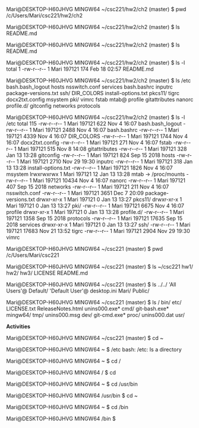 Mari@DESKTOP-H60JHVG MINGW64 ~/csc221/hw2/ch2 (master)
$ pwd
/c/Users/Mari/csc221/hw2/ch2

Mari@DESKTOP-H60JHVG MINGW64 ~/csc221/hw2/ch2 (master)
$ ls
README.md

Mari@DESKTOP-H60JHVG MINGW64 ~/csc221/hw2/ch2 (master)
$ ls
README.md

Mari@DESKTOP-H60JHVG MINGW64 ~/csc221/hw2/ch2 (master)
$ ls -l
total 1
-rw-r--r-- 1 Mari 197121 174 Feb 18 02:57 README.md

Mari@DESKTOP-H60JHVG MINGW64 ~/csc221/hw2/ch2 (master)
$ ls /etc
bash.bash_logout  hosts                nsswitch.conf         services
bash.bashrc       inputrc              package-versions.txt  ssh/
DIR_COLORS        install-options.txt  pkcs11/               tigrc
docx2txt.config   msystem              pki/                  vimrc
fstab             mtab@                profile
gitattributes     nanorc               profile.d/
gitconfig         networks             protocols

Mari@DESKTOP-H60JHVG MINGW64 ~/csc221/hw2/ch2 (master)
$ ls -l /etc
total 115
-rw-r--r-- 1 Mari 197121   622 Nov  4 16:07 bash.bash_logout
-rw-r--r-- 1 Mari 197121  2488 Nov  4 16:07 bash.bashrc
-rw-r--r-- 1 Mari 197121  4339 Nov  4 16:07 DIR_COLORS
-rw-r--r-- 1 Mari 197121  1744 Nov  4 16:07 docx2txt.config
-rw-r--r-- 1 Mari 197121   271 Nov  4 16:07 fstab
-rw-r--r-- 1 Mari 197121   515 Nov  8 14:08 gitattributes
-rw-r--r-- 1 Mari 197121   328 Jan 13 13:28 gitconfig
-rw-r--r-- 1 Mari 197121   824 Sep 15  2018 hosts
-rw-r--r-- 1 Mari 197121  2710 Nov 29 19:30 inputrc
-rw-r--r-- 1 Mari 197121   318 Jan 13 13:28 install-options.txt
-rw-r--r-- 1 Mari 197121  1826 Nov  4 16:07 msystem
lrwxrwxrwx 1 Mari 197121    12 Jan 13 13:28 mtab -> /proc/mounts
-rw-r--r-- 1 Mari 197121 10434 Nov  4 16:07 nanorc
-rw-r--r-- 1 Mari 197121   407 Sep 15  2018 networks
-rw-r--r-- 1 Mari 197121   211 Nov  4 16:07 nsswitch.conf
-rw-r--r-- 1 Mari 197121  3651 Dec  7 20:09 package-versions.txt
drwxr-xr-x 1 Mari 197121     0 Jan 13 13:27 pkcs11/
drwxr-xr-x 1 Mari 197121     0 Jan 13 13:27 pki/
-rw-r--r-- 1 Mari 197121  6675 Nov  4 16:07 profile
drwxr-xr-x 1 Mari 197121     0 Jan 13 13:28 profile.d/
-rw-r--r-- 1 Mari 197121  1358 Sep 15  2018 protocols
-rw-r--r-- 1 Mari 197121 17635 Sep 15  2018 services
drwxr-xr-x 1 Mari 197121     0 Jan 13 13:27 ssh/
-rw-r--r-- 1 Mari 197121 17683 Nov 21 13:52 tigrc
-rw-r--r-- 1 Mari 197121  2904 Nov 29 19:30 vimrc

Mari@DESKTOP-H60JHVG MINGW64 ~/csc221 (master)
$ pwd
/c/Users/Mari/csc221

Mari@DESKTOP-H60JHVG MINGW64 ~/csc221 (master)
$ ls ~/csc221
hw1/  hw2/  hw3/  LICENSE  README.md

Mari@DESKTOP-H60JHVG MINGW64 ~/csc221 (master)
$ ls ../../
'All Users'@   Default/  'Default User'@   desktop.ini   Mari/   Public/

Mari@DESKTOP-H60JHVG MINGW64 ~/csc221 (master)
$ ls /
bin/  etc/           LICENSE.txt  ReleaseNotes.html  unins000.exe*
cmd/  git-bash.exe*  mingw64/     tmp/               unins000.msg
dev/  git-cmd.exe*   proc/        unins000.dat       usr/

**Activities**

Mari@DESKTOP-H60JHVG MINGW64 ~/csc221 (master)
$ cd ~

Mari@DESKTOP-H60JHVG MINGW64 ~
$ /etc
bash: /etc: Is a directory

Mari@DESKTOP-H60JHVG MINGW64 ~
$ cd /

Mari@DESKTOP-H60JHVG MINGW64 /
$ cd

Mari@DESKTOP-H60JHVG MINGW64 ~
$ cd /usr/bin

Mari@DESKTOP-H60JHVG MINGW64 /usr/bin
$ cd ~

Mari@DESKTOP-H60JHVG MINGW64 ~
$ cd /bin

Mari@DESKTOP-H60JHVG MINGW64 /bin
$






